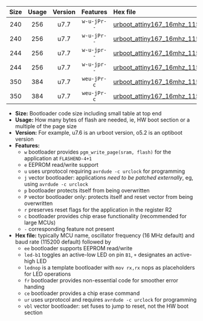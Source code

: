 |Size|Usage|Version|Features|Hex file|
|:-:|:-:|:-:|:-:|:--|
|240|256|u7.7|`w-u-jPr--`|[urboot_attiny167_16mhz_115200bps_led+b1_ur_vbl.hex](https://raw.githubusercontent.com/stefanrueger/urboot.hex/main/mcus/attiny167/fcpu_16mhz/115200_bps/urboot_attiny167_16mhz_115200bps_led+b1_ur_vbl.hex)|
|240|256|u7.7|`w-u-jPr--`|[urboot_attiny167_16mhz_115200bps_lednop_ur_vbl.hex](https://raw.githubusercontent.com/stefanrueger/urboot.hex/main/mcus/attiny167/fcpu_16mhz/115200_bps/urboot_attiny167_16mhz_115200bps_lednop_ur_vbl.hex)|
|244|256|u7.7|`w-u-jpr--`|[urboot_attiny167_16mhz_115200bps_led+b1_fr_ur_vbl.hex](https://raw.githubusercontent.com/stefanrueger/urboot.hex/main/mcus/attiny167/fcpu_16mhz/115200_bps/urboot_attiny167_16mhz_115200bps_led+b1_fr_ur_vbl.hex)|
|244|256|u7.7|`w-u-jpr--`|[urboot_attiny167_16mhz_115200bps_lednop_fr_ur_vbl.hex](https://raw.githubusercontent.com/stefanrueger/urboot.hex/main/mcus/attiny167/fcpu_16mhz/115200_bps/urboot_attiny167_16mhz_115200bps_lednop_fr_ur_vbl.hex)|
|350|384|u7.7|`weu-jPr-c`|[urboot_attiny167_16mhz_115200bps_ee_led+b1_fr_ce_ur_vbl.hex](https://raw.githubusercontent.com/stefanrueger/urboot.hex/main/mcus/attiny167/fcpu_16mhz/115200_bps/urboot_attiny167_16mhz_115200bps_ee_led+b1_fr_ce_ur_vbl.hex)|
|350|384|u7.7|`weu-jPr-c`|[urboot_attiny167_16mhz_115200bps_ee_lednop_fr_ce_ur_vbl.hex](https://raw.githubusercontent.com/stefanrueger/urboot.hex/main/mcus/attiny167/fcpu_16mhz/115200_bps/urboot_attiny167_16mhz_115200bps_ee_lednop_fr_ce_ur_vbl.hex)|

- **Size:** Bootloader code size including small table at top end
- **Usage:** How many bytes of flash are needed, ie, HW boot section or a multiple of the page size
- **Version:** For example, u7.6 is an urboot version, o5.2 is an optiboot version
- **Features:**
  + `w` bootloader provides `pgm_write_page(sram, flash)` for the application at `FLASHEND-4+1`
  + `e` EEPROM read/write support
  + `u` uses urprotocol requiring `avrdude -c urclock` for programming
  + `j` vector bootloader: applications *need to be patched externally*, eg, using `avrdude -c urclock`
  + `p` bootloader protects itself from being overwritten
  + `P` vector bootloader only: protects itself and reset vector from being overwritten
  + `r` preserves reset flags for the application in the register R2
  + `c` bootloader provides chip erase functionality (recommended for large MCUs)
  + `-` corresponding feature not present
- **Hex file:** typically MCU name, oscillator frequency (16 MHz default) and baud rate (115200 default) followed by
  + `ee` bootloader supports EEPROM read/write
  + `led-b1` toggles an active-low LED on pin `B1`, `+` designates an active-high LED
  + `lednop` is a template bootloader with `mov rx,rx` nops as placeholders for LED operations
  + `fr` bootloader provides non-essential code for smoother error handing
  + `ce` bootloader provides a chip erase command
  + `ur` uses urprotocol and requires `avrdude -c urclock` for programming
  + `vbl` vector bootloader: set fuses to jump to reset, not the HW boot section
